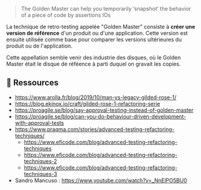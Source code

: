 > The Golden Master can help you temporarily ‘snapshot’ the behavior of a piece of code by assertions IOs

  
La technique de retro-testing appelée "Golden Master" consiste à **créer une version de référence** d'un produit ou d'une application. Cette version est ensuite utilisée comme base pour comparer les versions ultérieures du produit ou de l'application.

Cette appellation semble venir des industrie des disques, où le Golden Master était le disque de réféence à parti duquel on gravait les copies.

## 🔗 Ressources
- https://www.arolla.fr/blog/2019/10/man-vs-legacy-gilded-rose-1/
- https://blog.ekinox.io/craft/gilded-rose-1-refactoring-serie
- https://proagile.se/blog/say-approval-testing-instead-of-golden-master
- https://proagile.se/blog/can-you-do-behaviour-driven-development-with-approval-tests
- https://www.praqma.com/stories/advanced-testing-refactoring-techniques/
	- https://www.eficode.com/blog/advanced-testing-refactoring-techniques
	- https://www.eficode.com/blog/advanced-testing-refactoring-techniques-2
	- https://www.eficode.com/blog/advanced-testing-refactoring-techniques-3
- Sandro Mancuso :  https://www.youtube.com/watch?v=_NnElPO5BU0



